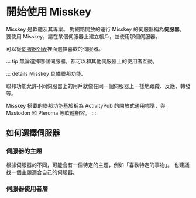 # 開始使用 Misskey
Misskey 是軟體及其專案。
對網路開放的運行 Misskey 的伺服器稱為**伺服器**。
要使用 Misskey，請在某個伺服器上建立帳戶，並使用那個伺服器。

可以從[伺服器列表](../instances.md)裡面選擇喜歡的伺服器。

::: tip
無論選擇哪個伺服器，都可以和其他伺服器上的使用者互動。

::: details
Misskey 具備聯邦功能。

聯邦功能允許不同伺服器上的用戶就像在同一個伺服器上一樣地跟蹤、反應、轉發等。

Misskey 搭載的聯邦功能基於稱為 ActivityPub 的開放式通用標準，與 Mastodon 和 Pleroma 等軟體相容。
:::

## 如何選擇伺服器
### 伺服器的主題
根據伺服器的不同，可能會有一個特定的主題，例如「喜歡特定的事物」。
也建議找一個主題適合自己的伺服器。

### 伺服器使用者層
